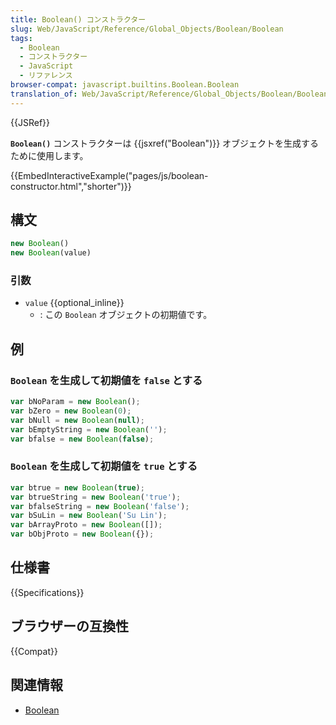 ```yaml
---
title: Boolean() コンストラクター
slug: Web/JavaScript/Reference/Global_Objects/Boolean/Boolean
tags:
  - Boolean
  - コンストラクター
  - JavaScript
  - リファレンス
browser-compat: javascript.builtins.Boolean.Boolean
translation_of: Web/JavaScript/Reference/Global_Objects/Boolean/Boolean
---
```

{{JSRef}}

**`Boolean()`** コンストラクターは {{jsxref("Boolean")}} オブジェクトを生成するために使用します。

{{EmbedInteractiveExample("pages/js/boolean-constructor.html","shorter")}}

## 構文

```js
new Boolean()
new Boolean(value)
```

### 引数

- `value` {{optional_inline}}
  - : この `Boolean` オブジェクトの初期値です。

## 例

### `Boolean` を生成して初期値を `false` とする

```js
var bNoParam = new Boolean();
var bZero = new Boolean(0);
var bNull = new Boolean(null);
var bEmptyString = new Boolean('');
var bfalse = new Boolean(false);
```

### `Boolean` を生成して初期値を `true` とする

```js
var btrue = new Boolean(true);
var btrueString = new Boolean('true');
var bfalseString = new Boolean('false');
var bSuLin = new Boolean('Su Lin');
var bArrayProto = new Boolean([]);
var bObjProto = new Boolean({});
```

## 仕様書

{{Specifications}}

## ブラウザーの互換性

{{Compat}}

## 関連情報

- [Boolean](/ja/docs/Glossary/Boolean)
